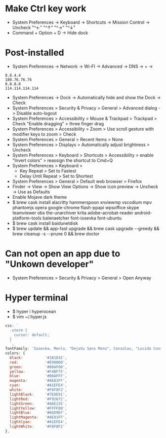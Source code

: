 Make Ctrl key work
=====
* System Preferences -> Keyboard -> Shortcuts -> Mission Control -> Uncheck "^←" "^↑" "^→" "^↓"
* Command + Option + D -> Hide dock

Post-installed
=====
* System Preferences -> Network -> Wi-FI -> Advanced -> DNS -> + ->
```
8.8.4.4
180.76.76.76
8.8.8.8
114.114.114.114
```
* System Preferences -> Dock -> Automatically hide and show the Dock -> Check
* System Preferences > Security & Privacy > General > Advanced dialog -> Disable auto-logout
* System Preferences > Accessibility > Mouse & Trackpad > Trackpad > Check "Enable dragging" > three finger drag
* System Preferences > Accessibility > Zoom > Use scroll gesture with modifier keys to zoom > Check
* System Preferences > General > Recent Items > None
* System Preferences > Displays > Automatically adjust brightness > Uncheck
* System Preferences > Keyboard > Shortcuts > Accessibility > enable "Invert colors" > reassign the shortcut to Cmd+Q
* System Preferences > Keyboard >
    * Key Repeat > Set to Fastest
    * Delay Until Repeat > Set to Shortest
* System Preferences > General > Default web browser > Firefox
* Finder -> View -> Show View Options -> Show icon preview -> Uncheck -> Use as Defaults
* Enable Mojave dark theme
* $ brew cask install alacritty hammerspoon xnviewmp vscodium mpv phantomjs opera google-chrome flash-ppapi wpsoffice skype teamviewer obs the-unarchiver krita adobe-acrobat-reader android-platform-tools balenaetcher font-iosevka font-ubuntu
* $ brew cask install baidunetdisk
* $ brew update && app-fast upgrade && brew cask upgrade --greedy && brew cleanup -s --prune 0 && brew doctor

Can not open an app due to "Unkown developer"
=====
* System Preferences > Security & Privacy > General > Open Anyway

Hyper terminal
=====
* $ hyper i hyperocean
* $ vim ~/.hyper.js
```js
css: `
  .xterm {
    cursor: default;
  }
  `,
fontFamily: 'Iosevka, Menlo, "DejaVu Sans Mono", Consolas, "Lucida Console", monospace',
colors: {
  black:          '#1B1D1E',
  red:            '#E90000',
  green:          '#00AF00',
  yellow:         '#F4BF75',
  blue:           '#00AFFF',
  magenta:        '#AE81FF',
  cyan:           '#A1EFE4',
  white:          '#F8F8F2',
  lightBlack:     '#7E8E91',
  lightRed:       '#F92672',
  lightGreen:     '#A6E22E',
  lightYellow:    '#FFFF00',
  lightBlue:      '#66D9EF',
  lightMagenta:   '#AE81FF',
  lightCyan:      '#A1EFE4',
  lightWhite:     '#F8F8F2'
},
```
